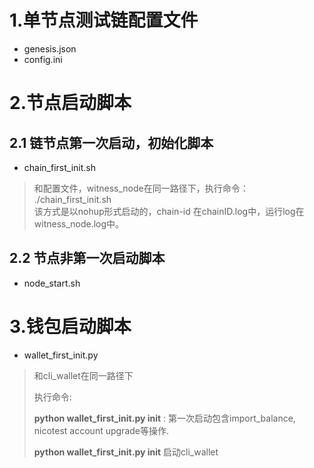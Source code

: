 # 1.单节点测试链配置文件
* genesis.json  
* config.ini  


# 2.节点启动脚本
## 2.1 链节点第一次启动，初始化脚本
* chain_first_init.sh    
> 和配置文件，witness_node在同一路径下，执行命令： ./chain_first_init.sh   
> 该方式是以nohup形式启动的，chain-id 在chainID.log中，运行log在 witness_node.log中。


## 2.2 节点非第一次启动脚本
* node_start.sh  


# 3.钱包启动脚本
* wallet_first_init.py  
> 和cli_wallet在同一路径下   
> 
> 执行命令:  
> 
> **python wallet_first_init.py init** : 第一次启动包含import_balance, nicotest account upgrade等操作.  
> 
> **python wallet_first_init.py init**  启动cli_wallet

